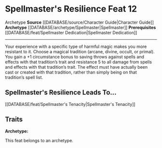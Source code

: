 ﻿---
feat: Spellmaster's Resilience
id: '1137'
leads_to: '[[DATABASE/feat/Spellmaster''s Tenacity|Spellmaster''s Tenacity]]'
level: '12'
name: Spellmaster's Resilience
prerequisite: '[[DATABASE/feat/Spellmaster Dedication|Spellmaster Dedication]]'
rarity: Common
source: '[[DATABASE/source/Character Guide|Character Guide]]'
trait:
- '[[DATABASE/trait/Archetype|Archetype]]'
type: Feat

---
# Spellmaster's Resilience <span class="item-type">Feat 12</span>

<span class="item-trait">Archetype</span>
**Source** [[DATABASE/source/Character Guide|Character Guide]] 
**Archetype** [[DATABASE/archetype/Spellmaster|Spellmaster]]
**Prerequisites** [[DATABASE/feat/Spellmaster Dedication|Spellmaster Dedication]]

---
Your experience with a specific type of harmful magic makes you more resistant to it. Choose a magical tradition (arcane, divine, occult, or primal). You gain a +1 circumstance bonus to saving throws against spells and effects with that tradition’s trait and resistance 5 to all damage from spells and effects with that tradition’s trait. The effect must have actually been cast or created with that tradition, rather than simply being on that tradition’s spell list.

## Spellmaster's Resilience Leads To...

[[DATABASE/feat/Spellmaster's Tenacity|Spellmaster's Tenacity]]

## Traits

**Archetype:**

This feat belongs to an archetype.